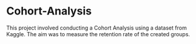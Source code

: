 # Cohort-Analysis
This project involved conducting a Cohort Analysis using a dataset from Kaggle. The aim was to measure the retention rate of the created groups.

